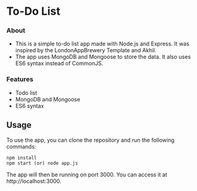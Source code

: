 # To-Do List
### About
* This is a simple to-do list app made with Node.js and Express. It was inspired by the LondonAppBrewery Template and Akhil.
* The app uses MongoDB and Mongoose to store the data. It also uses ES6 syntax instead of CommonJS.

### Features
* Todo list
* MongoDB and Mongoose
* ES6 syntax

## Usage
To use the app, you can clone the repository and run the following commands:
```
npm install
npm start (or) node app.js
```
The app will then be running on port 3000. You can access it at http://localhost:3000.

